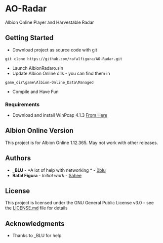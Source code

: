 # AO-Radar

Albion Online Player and Harvestable Radar

## Getting Started

* Download project as source code with git
```
git clone https://github.com/rafalfigura/AO-Radar.git

```
* Launch AlbionRadaro.sln
* Update Albion Online dlls - you can find them in 
```
game_dir\game\Albion-Online_Data\Managed
```
* Compile and Have Fun

### Requirements

* Download and install WinPcap 4.1.3 [From Here](https://www.winpcap.org/)



## Albion Online Version

This project is for Albion Online 1.12.365. May not work with other releases.

## Authors

* **_BLU** - *A lot of help with networking * - [0blu](https://github.com/0blu)
* **Rafał Figura** - *Initial work* - [Sahee](https://github.com/rafalfigura)



## License

This project is licensed under the GNU General Public License v3.0 - see the [LICENSE.md](LICENSE.md) file for details

## Acknowledgments

* Thanks to _BLU for help

